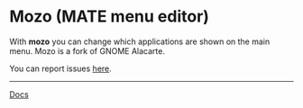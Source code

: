 # Mozo (MATE menu editor)

With **mozo** you can change which applications are shown on the main menu.
Mozo is a fork of GNOME Alacarte.

You can report issues [here](https://github.com/mate-desktop/mozo/issues).

* * *

[Docs](https://wiki.mate-desktop.org/#!pages/docs.md)

